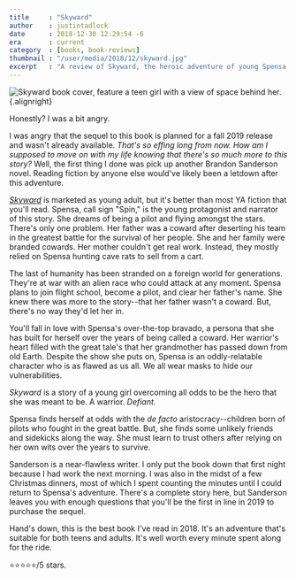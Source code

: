 ```yaml
---
title     : "Skyward"
author    : justintadlock
date      : 2018-12-30 12:29:54 -6
era       : current
category  : [books, book-reviews]
thumbnail : "/user/media/2018/12/skyward.jpg"
excerpt   : "A review of Skyward, the heroic adventure of young Spensa as she overcomes her family brand of cowardice and becomes a warrior for her people."
---
```


![Skyward book cover, feature a teen girl with a view of space behind her.](http://justintadlock.com/user/media/2018/12/skyward.jpg){.alignright}

Honestly?  I was a bit angry.

I was angry that the sequel to this book is planned for a fall 2019 release and wasn't already available.  _That's so effing long from now.  How am I supposed to move on with my life knowing that there's so much more to this story?_  Well, the first thing I done was pick up another Brandon Sanderson novel.  Reading fiction by anyone else would've likely been a letdown after this adventure.

_[Skyward](https://www.amazon.com/dp/B07BJLB5LY/?tag=justtadl-20)_ is marketed as young adult, but it's better than most YA fiction that you'll read.  Spensa, call sign "Spin," is the young protagonist and narrator of this story.  She dreams of being a pilot and flying amongst the stars.  There's only one problem.  Her father was a coward after deserting his team in the greatest battle for the survival of her people.  She and her family were branded cowards.  Her mother couldn't get real work.  Instead, they mostly relied on Spensa hunting cave rats to sell from a cart.

The last of humanity has been stranded on a foreign world for generations.  They're at war with an alien race who could attack at any moment.  Spensa plans to join flight school, become a pilot, and clear her father's name.  She knew there was more to the story--that her father wasn't a coward.  But, there's no way they'd let her in.

You'll fall in love with Spensa's over-the-top bravado, a persona that she has built for herself over the years of being called a coward.  Her warrior's heart filled with the great tale's that her grandmother has passed down from old Earth.  Despite the show she puts on, Spensa is an oddly-relatable character who is as flawed as us all.  We all wear masks to hide our vulnerabilities.

_Skyward_ is a story of a young girl overcoming all odds to be the hero that she was meant to be.  A warrior.  _Defiant._

Spensa finds herself at odds with the _de facto_ aristocracy--children born of pilots who fought in the great battle.  But, she finds some unlikely friends and sidekicks along the way.  She must learn to trust others after relying on her own wits over the years to survive.

Sanderson is a near-flawless writer.  I only put the book down that first night because I had work the next morning.  I was also in the midst of a few Christmas dinners, most of which I spent counting the minutes until I could return to Spensa's adventure.  There's a complete story here, but Sanderson leaves you with enough questions that you'll be the first in line in 2019 to purchase the sequel.

Hand's down, this is the best book I've read in 2018.  It's an adventure that's suitable for both teens and adults.  It's well worth every minute spent along for the ride.

⭐⭐⭐⭐⭐/5 stars.
